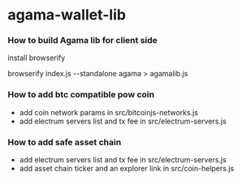 # agama-wallet-lib

### How to build Agama lib for client side

install browserify

browserify index.js --standalone agama > agamalib.js

### How to add btc compatible pow coin
- add coin network params in src/bitcoinjs-networks.js
- add electrum servers list and tx fee in src/electrum-servers.js

### How to add safe asset chain
- add electrum servers list and tx fee in src/electrum-servers.js
- add asset chain ticker and an explorer link in src/coin-helpers.js